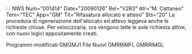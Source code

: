  :  : NWS Num="001414" Date="20090126" Rel="V2R3" Atr="M. Cattaneo" Tem="TEC" App="GM" Tit="Rifasatura allocato e atteso" Sts="20"
La procedura di rigenerazione dell'allocato ed atteso leggeva anche le richieste chiuse.
Per velocizzarla, ora vengono lette le sole richiesta attive, con nuovi logici appositamente creati.

Programmi modificati
GMGMJ1
File Nuovi
GMRRIMFL
GMRRIMGL
